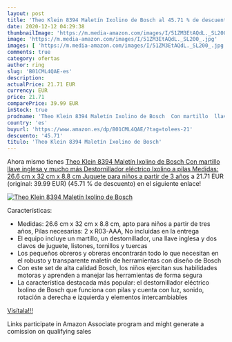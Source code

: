 ```yaml
---
layout: post
title: 'Theo Klein 8394 Maletín Ixolino de Bosch al 45.71 % de descuento'
date: 2020-12-12 04:29:38
thumbnailImage: 'https://m.media-amazon.com/images/I/51ZM3EtAQdL._SL200_.jpg'
image: 'https://m.media-amazon.com/images/I/51ZM3EtAQdL._SL200_.jpg'
images: [ 'https://m.media-amazon.com/images/I/51ZM3EtAQdL._SL200_.jpg' ]
comments: true
category: ofertas
author: ring
slug: 'B01CML4QAE-es'
description:
actualPrice: 21.71 EUR
currency: EUR
price: 21.71
comparePrice: 39.99 EUR
inStock: true
prodname: 'Theo Klein 8394 Maletín Ixolino de Bosch  Con martillo  llave inglesa y mucho más  Destornillador eléctrico Ixolino a pilas  Medidas: 26.6 cm x 32 cm x 8.8 cm  Juguete para niños a partir de 3 años'
country: 'es'
buyurl: 'https://www.amazon.es/dp/B01CML4QAE/?tag=tolees-21'
descuento: '45.71'
titulo: 'Theo Klein 8394 Maletín Ixolino de Bosch'
---
```


Ahora mismo tienes [Theo Klein 8394 Maletín Ixolino de Bosch  Con martillo  llave inglesa y mucho más  Destornillador eléctrico Ixolino a pilas  Medidas: 26.6 cm x 32 cm x 8.8 cm  Juguete para niños a partir de 3 años](https://www.amazon.es/dp/B01CML4QAE/?tag=tolees-21) a 21.71 EUR (original: 39.99 EUR) (45.71 %  de descuento) en el siguiente enlace!

[![Theo Klein 8394 Maletín Ixolino de Bosch](https://m.media-amazon.com/images/I/51ZM3EtAQdL._SL200_.jpg)](https://www.amazon.es/dp/B01CML4QAE/?tag=tolees-21)

Características:

- Medidas: 26.6 cm x 32 cm x 8.8 cm, apto para niños a partir de tres años, Pilas necesarias: 2 x R03-AAA, No incluidas en la entrega
- El equipo incluye un martillo, un destornillador, una llave inglesa y dos clavos de juguete, listones, tornillos y tuercas
- Los pequeños obreros y obreras encontrarán todo lo que necesitan en el robusto y transparente maletín de herramientas con diseño de Bosch
- Con este set de alta calidad Bosch, los niños ejercitan sus habilidades motoras y aprenden a manejar las herramientas de forma segura
- La característica destacada más popular: el destornillador eléctrico Ixolino de Bosch que funciona con pilas y cuenta con luz, sonido, rotación a derecha e izquierda y elementos intercambiables

[Visítala!!!](https://www.amazon.es/dp/B01CML4QAE/?tag=tolees-21)

Links participate in Amazon Associate program and might generate a comission on qualifying sales

